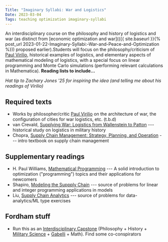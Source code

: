 ```yaml
---
Title: "Imaginary Syllabi: War and Logistics"
Date: 2023-03-04
Tags: teaching optimization imaginary-syllabi
---
```


An interdisciplinary course on the philosophy and history of logistics and war (as distinct from [economic optimization and war](({{ site.baseurl }}{% post_url 2023-01-22-Imaginary-Syllabi:-War-and-Peace-and-Optimization %})) proposed earlier).Students will focus on the philosophy/criticism of [Paul Virilio](https://en.wikipedia.org/wiki/Paul_Virilio), historical examples of logistics, and elementary aspects of mathematical modeling of logistics, with a special focus on linear programming and Monte Carlo simulations (performing relevant calculations in Mathematica). **Reading lists to include...**

*Hat tip to Zachary Jones '25 for inspiring the idea (and telling me about his readings of Virilio)*

## Required texts

- Works by philosopher/critic [Paul Virilio](https://en.wikipedia.org/wiki/Paul_Virilio) on the architecture of war, the configuration of cities for war logistics, etc. (t.b.d)
- van Crevald, [Supplying War: Logistics from Wallenstein to Patton](https://amzn.to/3ZCXsdo) --- historical study on logistics in military history
- Chopra, [Supply Chain Management: Strategy, Planning, and Operation](https://amzn.to/3mvNJak) --- intro textbook on supply chain management


## Supplementary readings

-  H. Paul Williams, [Mathematical Programming](https://amzn.to/3kAek5m) ---  A solid introduction to optimization ("programming") topics and their applications for newcomers
- Shapiro, [Modeling the Suppply Chain](https://amzn.to/41LY5mD) --- source of problems for linear and integer programming applications in models
- Liu, [Supply Chain Analytics](https://amzn.to/3JbgjH9) --- source of problems for data-analytics/ML type exercises

## Fordham stuff
 - Run this as an [Interdisciplinary Capstone](https://bulletin.fordham.edu/undergraduate/fordham-college-core-curriculum/capstone-courses/) (Philosophy + History + [Military Science](https://bulletin.fordham.edu/undergraduate/special-academic-programs/rotc/army-rotc-military-science/#coursestext) + [Gabelli](https://www.fordham.edu/gabelli-school-of-business/academic-programs-and-admissions/undergraduate-programs/) + Math).  Find some co-conspirators


